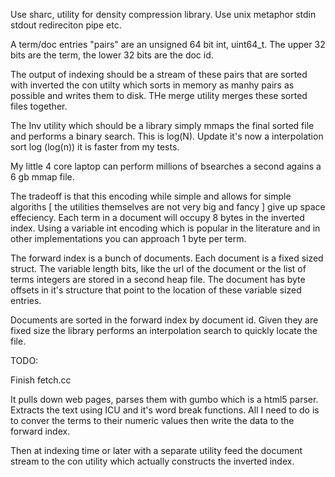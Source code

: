Use sharc, utility for density compression library.
Use unix metaphor stdin stdout redireciton pipe etc.  

A term/doc entries "pairs" are an unsigned 64 bit int, uint64_t.
The upper 32 bits are the term, the lower 32 bits are the doc id.

The output of indexing should be a stream of these pairs that are 
sorted with inverted the con utilty which sorts in memory as manhy pairs as 
possible and writes them to disk.  THe merge utility merges these sorted
files together.

The Inv utility which should be a library simply mmaps the final sorted file
and performs a binary search.  This is log(N).  Update it's now a 
interpolation sort log (log(n)) it is faster from my tests.

My little 4 core laptop can perform millions of bsearches a second agains
a 6 gb mmap file.

The tradeoff is that this encoding while simple and allows for simple 
algoriths [ the utilities themselves are not very big and fancy ] give up
space effeciency.  Each term in a document will occupy 8 bytes in the 
inverted index.  Using a variable int encoding which is popular in the literature
and in other implementations you can approach 1 byte per term.  


The forward index is a bunch of documents.  Each document is a fixed sized struct.
The variable length bits, like the url of the document or the list of terms integers
are stored in a second heap file.  The document has byte offsets in it's structure
that point to the location of these variable sized entries.  

Documents are sorted in the forward index by document id.  Given they are fixed size
the library performs an interpolation search to quickly locate the file.


TODO:

Finish fetch.cc

It pulls down web pages, parses them with gumbo which is a html5 parser.  Extracts the 
text using ICU and it's word break functions.  All I need to do is to conver the terms 
to their numeric values then write the data to the forward index.

Then at indexing time or later with a separate utility feed the document stream to the 
con utility which actually constructs the inverted index. 
